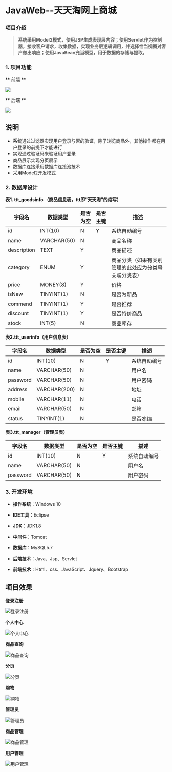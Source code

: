 # JavaWeb--天天淘网上商城

### 项目介绍

> **系统采用Model2模式，使用JSP生成表现层内容；使用Servlet作为控制器，接收客户请求，收集数据，实现业务层逻辑调用，并选择恰当视图对客户做出响应；使用JavaBean充当模型，用于数据的存储与提取。** 

### 1. 项目功能

 ** 前端 **

  ![](./screenshot/前台功能.png)

 ** 后端 **

  ![](./screenshot/后台功能.png)

 ## 说明 ##

 *  系统通过过滤器实现用户登录与否的验证，除了浏览商品外，其他操作都在用户登录的前提下才能进行 
 *  实现通过验证码来验证用户登录 
 *  商品展示实现分页展示 
 *  数据库连接采用数据库连接池技术 
 *  采用Model2开发模式 

### 2. 数据库设计

**表1. ttt_goodsinfo （商品信息表，ttt即“天天淘”的缩写）**

| 字段名      | 数据类型    | 是否为空 | 是否主键 | 描述                                                 |
| ----------- | ----------- | -------- | -------- | ---------------------------------------------------- |
| id          | INT(10)     | N        | Y        | 系统自动编号                                         |
| name        | VARCHAR(50) | N        |          | 商品名称                                             |
| description | TEXT        | Y        |          | 商品描述                                             |
| category    | ENUM        | Y        |          | 商品分类（如果有类别管理的此处应为分类号关联分类表） |
| price       | MONEY(8)    | Y        |          | 价格                                                 |
| isNew       | TINYINT(1)  | N        |          | 是否为新品                                           |
| commend     | TINYINT(1)  | Y        |          | 是否推荐                                             |
| discount    | TINYINT(1)  | Y        |          | 是否特价商品                                         |
| stock       | INT(5)      | N        |          | 商品库存                                             |

**表2.ttt_userinfo（用户信息表）**

| 字段名   | 数据类型     | 是否为空 | 是否主键 | 描述         |
| -------- | ------------ | -------- | -------- | ------------ |
| id       | INT(10)      | N        | Y        | 系统自动编号 |
| name     | VARCHAR(50)  | N        |          | 用户名       |
| password | VARCHAR(50)  | N        |          | 用户密码     |
| address  | VARCHAR(200) | N        |          | 地址         |
| mobile   | VARCHAR(11)  | N        |          | 电话         |
| email    | VARCHAR(50)  | N        |          | 邮箱         |
| status   | TINYINT(1)   | N        |          | 是否冻结     |

**表3.ttt_manager（管理员表）**

| 字段名   | 数据类型    | 是否为空 | 是否主键 | 描述         |
| -------- | ----------- | -------- | -------- | ------------ |
| id       | INT(10)     | N        | Y        | 系统自动编号 |
| name     | VARCHAR(50) | N        |          | 用户名       |
| password | VARCHAR(50) | N        |          | 用户密码     |

### 3. 开发环境

- **操作系统**：Windows 10
- **IDE工具**：Eclipse 

- **JDK**：JDK1.8
- **中间件**：Tomcat
- **数据库**：MySQL5.7
- **后端技术**：Java、Jsp、Servlet
- **前端技术**：Html、css、JavaScript、Jquery、Bootstrap

## 项目效果

**登录注册**

![登录注册](./screenshot/登录注册.gif)

**个人中心**

![个人中心](./screenshot/个人中心.gif)

**商品查询**

![商品查询](./screenshot/商品查询.gif)

**分页**

![分页](./screenshot/分页.gif)

**购物**

![购物](./screenshot/购物.gif)

**管理员**

![管理员](./screenshot/管理员.gif)

**商品管理**

![商品管理](./screenshot/商品管理.gif)

**用户管理**

![用户管理](./screenshot/用户管理.gif)

